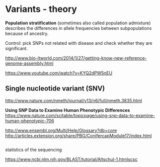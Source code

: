 # Variants - theory


**Population stratification** (sometimes also called population admixture) 
describes the differences in allele frequencies between subpopulations because of ancestry.

Control: pick SNPs not related with disease and check whether they are significant. 

http://www.bio-itworld.com/2014/1/27/getting-know-new-reference-genome-assembly.html

https://www.youtube.com/watch?v=KYQ2dPW5nEU


## Single nucleotide variant (SNV)
http://www.nature.com/nmeth/journal/v13/n6/full/nmeth.3835.html

**Using SNP Data to Examine Human Phenotypic Differences**
https://www.nature.com/scitable/topicpage/using-snp-data-to-examine-human-phenotypic-706

http://www.ensembl.org/Multi/Help/Glossary?db=core
http://articles.extension.org/share/PBG/ConifercapModule17/index.html

```bash

```
statistics of the sequencing

https://www.ncbi.nlm.nih.gov/BLAST/tutorial/Altschul-1.htmlscsc